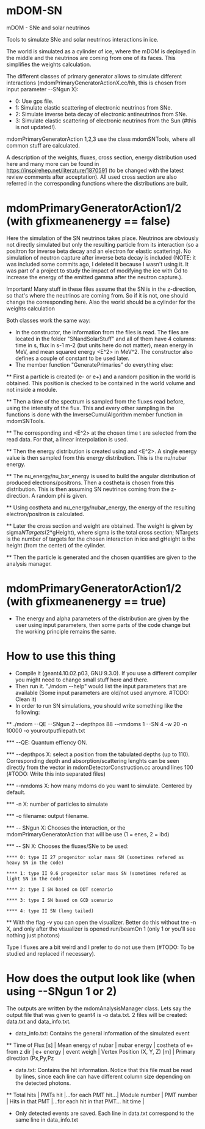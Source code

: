 # mDOM-SN
mDOM - SNe and solar neutrinos

Tools to simulate SNe and solar neutrinos interactions in ice. 

The world is simulated as a cylinder of ice, where the mDOM is deployed in the middle and the neutrinos are coming from one of its faces. This simplifies the weights calculation.

The different classes of primary generator allows to simulate different interactions (mdomPrimaryGeneratorActionX.cc/hh, this is chosen from input parameter --SNgun X):
- 0: Use gps file.
- 1: Simulate elastic scattering of electronic neutrinos from SNe.
- 2: Simulate inverse beta decay of electronic antineutrinos from SNe.
- 3: Simulate elastic scattering of electronic neutrinos from the Sun (#this is not updated!).

mdomPrimaryGeneratorAction 1,2,3 use the class mdomSNTools, where all common stuff are calculated.

A description of the weights, fluxes, cross section, energy distribution used here and many more can be found in https://inspirehep.net/literature/1870591 (to be changed with the latest review comments after acceptation). All used cross section are also referred in the corresponding functions where the distributions are built.

# mdomPrimaryGeneratorAction1/2 (with gfixmeanenergy == false)
Here the simulation of the SN neutrinos takes place. Neutrinos are obviously not directly simulated but only the resulting particle from its interaction (so a positron for inverse beta decay and an electron for elastic scattering). No simulation of neutron capture after inverse beta decay is included (NOTE: it was included some commits ago, I deleted it because I wasn't using it. It was part of a project to study the impact of modifying the ice with Gd to increase the energy of the emitted gamma after the neutron capture.).

Important! Many stuff in these files assume that the SN is in the z-direction, so that's where the neutrinos are coming from. So if it is not, one should change the corresponding here. Also the world should be a cylinder for the weights calculation

Both classes work the same way:
 * In the constructor, the information from the files is read. The files are located in the folder "SNandSolarStuff" and all of them have 4 columns: time in s, flux in s-1 m-2 (but units here do not matter), mean energy <E> in MeV, and mean squared energy <E^2> in MeV^2. The constructor also defines a couple of constant to be used later.
  * The member function "GeneratePrimaries" do everything else:
  
  ** First a particle is created (e- or e+) and a random position in the world is obtained. This position is checked to be contained in the world volume and not inside a module.
  
  ** Then a time of the spectrum is sampled from the fluxes read before, using the intensity of the flux. This and every other sampling in the functions is done with the InverseCumulAlgorithm member function in mdomSNTools.
  
  ** The corresponding <E> and <E^2> at the chosen time t are selected from the read data. For that, a linear interpolation is used.
  
  ** Then the energy distribution is created using <E> and <E^2>. A single energy value is then sampled from this energy distribution. This is the nu/nubar energy.
  
  ** The nu_energy/nu_bar_energy is used to build the angular distribution of produced electrons/positrons. Then a costheta is chosen from this distribution. This is then assuming SN neutrinos coming from the z-direction. A random phi is given.
  
  ** Using costheta and nu_energy/nubar_energy, the energy of the resulting electron/positron is calculated.
  
  ** Later the cross section and weight are obtained. The weight is given by sigma*NTargets*(2*gHeight), where sigma is the total cross section; NTargets is the number of targets for the chosen interaction in ice and gHeight is the height (from the center) of the cylinder.
  
  ** Then the particle is generated and the chosen quantities are given to the analysis manager.

# mdomPrimaryGeneratorAction1/2 (with gfixmeanenergy == true)
  * The energy and alpha parameters of the distribution are given by the user using input parameters, then some parts of the code change but the working principle remains the same.

# How to use this thing
  
  * Compile it (geant4.10.02.p03, GNU 9.3.0). If you use a different compiler you might need to change small stuff here and there.
  * Then run it. "./mdom --help" would list the input parameters that are available (Some input parameters are old/not used anymore. #TODO: Clean it)
  * In order to run SN simulations, you should write something like the following:
  
  ** ./mdom --QE --SNgun 2 --depthpos 88 --nmdoms 1 --SN 4 -w 20 -n 10000 -o youroutputfilepath.txt
  
  *** --QE: Quantum effiency ON.
  
  *** --depthpos X: select a position from the tabulated depths (up to 110). Corresponding depth and absorption/scattering lenghts can be seen directly from the vector in mdomDetectorConstruction.cc around lines 100 (#TODO: Write this into separated files)
  
  *** --nmdoms X: how many mdoms do you want to simulate. Centered by default.
  
  *** -n X: number of particles to simulate
  
  *** -o filename: output filename. 
  
  *** -- SNgun X: Chooses the interaction, or the mdomPrimaryGeneratorAction that will be use (1 = enes, 2 = ibd)
  
  *** -- SN X: Chooses the fluxes/SNe to be used:
  
    **** 0: type II 27 progenitor solar mass SN (sometimes refered as heavy SN in the code)
  
    **** 1: type II 9.6 progenitor solar mass SN (sometimes refered as light SN in the code)
  
    **** 2: type I SN based on DDT scenario
  
    **** 3: type I SN based on GCD scenario
  
    **** 4: type II SN (long tailed)
  
  ** With the flag -v you can open the visualizer. Better do this without tne -n X, and only after the visualizer is opened run/beamOn 1 (only 1 or you'll see nothing just photons)
  
Type I fluxes are a bit weird and I prefer to do not use them (#TODO: To be studied and replaced if necessary).

# How does the output look like (when using --SNgun 1 or 2)

The outputs are written by the mdomAnalysisManager class. Lets say the output file that was given to geant4 is -o data.txt. 2 files will be created: data.txt and data_info.txt.
  * data_info.txt: Contains the general information of the simulated event
  
  ** Time of Flux [s] | Mean energy of nubar | nubar energy | costheta of e+ from z dir | e+ energy | event weigh | Vertex Position (X, Y, Z) [m] | Primary direction (Px,Py,Pz
  
  * data.txt: Contains the hit information. Notice that this file must be read by lines, since each line can have different column size depending on the detected photons.
  
  ** Total hits | PMTs hit |...for each PMT hit...| Module number | PMT number | Hits in that PMT |...for each hit in that PMT... hit time |
  
  * Only detected events are saved. Each line in data.txt correspond to the same line in data_info.txt
